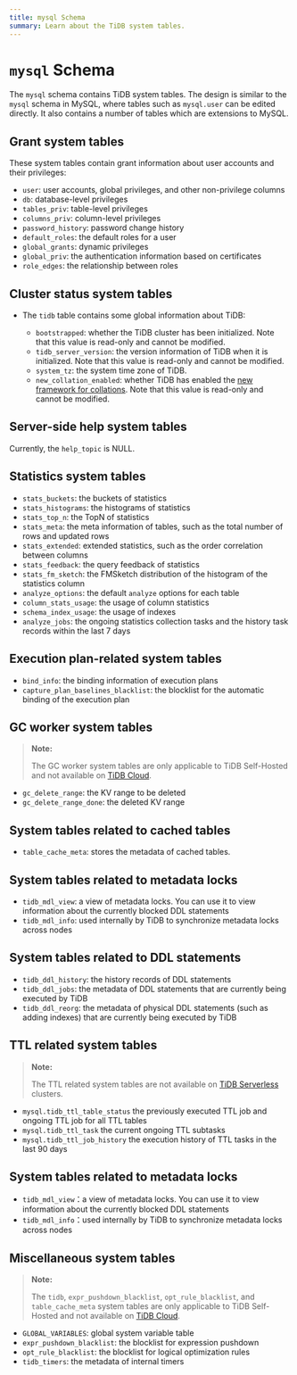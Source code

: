 ```yaml
---
title: mysql Schema
summary: Learn about the TiDB system tables.
---
```


# `mysql` Schema

The `mysql` schema contains TiDB system tables. The design is similar to the `mysql` schema in MySQL, where tables such as `mysql.user` can be edited directly. It also contains a number of tables which are extensions to MySQL.

## Grant system tables

These system tables contain grant information about user accounts and their privileges:

- `user`: user accounts, global privileges, and other non-privilege columns
- `db`: database-level privileges
- `tables_priv`: table-level privileges
- `columns_priv`: column-level privileges
- `password_history`: password change history
- `default_roles`: the default roles for a user
- `global_grants`: dynamic privileges
- `global_priv`: the authentication information based on certificates
- `role_edges`: the relationship between roles

## Cluster status system tables

* The `tidb` table contains some global information about TiDB:

    * `bootstrapped`: whether the TiDB cluster has been initialized. Note that this value is read-only and cannot be modified.
    * `tidb_server_version`: the version information of TiDB when it is initialized. Note that this value is read-only and cannot be modified.
    * `system_tz`: the system time zone of TiDB.
    * `new_collation_enabled`: whether TiDB has enabled the [new framework for collations](/character-set-and-collation.md#new-framework-for-collations). Note that this value is read-only and cannot be modified.

## Server-side help system tables

Currently, the `help_topic` is NULL.

## Statistics system tables

- `stats_buckets`: the buckets of statistics
- `stats_histograms`: the histograms of statistics
- `stats_top_n`: the TopN of statistics
- `stats_meta`: the meta information of tables, such as the total number of rows and updated rows
- `stats_extended`: extended statistics, such as the order correlation between columns
- `stats_feedback`: the query feedback of statistics
- `stats_fm_sketch`: the FMSketch distribution of the histogram of the statistics column
- `analyze_options`: the default `analyze` options for each table
- `column_stats_usage`: the usage of column statistics
- `schema_index_usage`: the usage of indexes
- `analyze_jobs`: the ongoing statistics collection tasks and the history task records within the last 7 days

## Execution plan-related system tables

- `bind_info`: the binding information of execution plans
- `capture_plan_baselines_blacklist`: the blocklist for the automatic binding of the execution plan

## GC worker system tables

> **Note:**
>
> The GC worker system tables are only applicable to TiDB Self-Hosted and not available on [TiDB Cloud](https://docs.pingcap.com/tidbcloud/).

- `gc_delete_range`: the KV range to be deleted
- `gc_delete_range_done`: the deleted KV range

## System tables related to cached tables

- `table_cache_meta`: stores the metadata of cached tables.

## System tables related to metadata locks

* `tidb_mdl_view`: a view of metadata locks. You can use it to view information about the currently blocked DDL statements
* `tidb_mdl_info`: used internally by TiDB to synchronize metadata locks across nodes

## System tables related to DDL statements

* `tidb_ddl_history`: the history records of DDL statements
* `tidb_ddl_jobs`: the metadata of DDL statements that are currently being executed by TiDB
* `tidb_ddl_reorg`: the metadata of physical DDL statements (such as adding indexes) that are currently being executed by TiDB

## TTL related system tables

> **Note:**
>
> The TTL related system tables are not available on [TiDB Serverless](https://docs.pingcap.com/tidbcloud/select-cluster-tier#tidb-serverless) clusters.

* `mysql.tidb_ttl_table_status` the previously executed TTL job and ongoing TTL job for all TTL tables
* `mysql.tidb_ttl_task` the current ongoing TTL subtasks
* `mysql.tidb_ttl_job_history` the execution history of TTL tasks in the last 90 days

## System tables related to metadata locks

* `tidb_mdl_view`：a view of metadata locks. You can use it to view information about the currently blocked DDL statements
* `tidb_mdl_info`：used internally by TiDB to synchronize metadata locks across nodes

## Miscellaneous system tables

> **Note:**
>
> The `tidb`, `expr_pushdown_blacklist`, `opt_rule_blacklist`, and `table_cache_meta` system tables are only applicable to TiDB Self-Hosted and not available on [TiDB Cloud](https://docs.pingcap.com/tidbcloud/).

- `GLOBAL_VARIABLES`: global system variable table
- `expr_pushdown_blacklist`: the blocklist for expression pushdown
- `opt_rule_blacklist`: the blocklist for logical optimization rules
- `tidb_timers`: the metadata of internal timers
